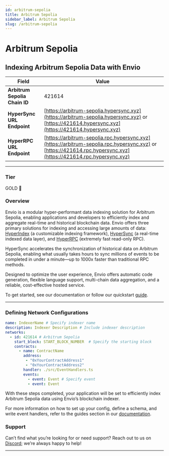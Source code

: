 ```yaml
---
id: arbitrum-sepolia
title: Arbitrum Sepolia
sidebar_label: Arbitrum Sepolia
slug: /arbitrum-sepolia
---
```


# Arbitrum Sepolia

## Indexing Arbitrum Sepolia Data with Envio

| **Field**                     | **Value**                                                                                          |
|-------------------------------|----------------------------------------------------------------------------------------------------|
| **Arbitrum Sepolia Chain ID**     | 421614                                                                                            |
| **HyperSync URL Endpoint**    | [https://arbitrum-sepolia.hypersync.xyz](https://arbitrum-sepolia.hypersync.xyz) or [https://421614.hypersync.xyz](https://421614.hypersync.xyz) |
| **HyperRPC URL Endpoint**     | [https://arbitrum-sepolia.rpc.hypersync.xyz](https://arbitrum-sepolia.rpc.hypersync.xyz) or [https://421614.rpc.hypersync.xyz](https://421614.rpc.hypersync.xyz) |

---

### Tier

GOLD 🏅

### Overview

Envio is a modular hyper-performant data indexing solution for Arbitrum Sepolia, enabling applications and developers to efficiently index and aggregate real-time and historical blockchain data. Envio offers three primary solutions for indexing and accessing large amounts of data: [HyperIndex](/docs/HyperIndex/overview) (a customizable indexing framework), [HyperSync](/docs/HyperSync/overview) (a real-time indexed data layer), and [HyperRPC](/docs/HyperSync/overview-hyperrpc) (extremely fast read-only RPC).

HyperSync accelerates the synchronization of historical data on Arbitrum Sepolia, enabling what usually takes hours to sync millions of events to be completed in under a minute—up to 1000x faster than traditional RPC methods.

Designed to optimize the user experience, Envio offers automatic code generation, flexible language support, multi-chain data aggregation, and a reliable, cost-effective hosted service.

To get started, see our documentation or follow our quickstart [guide](/docs/HyperIndex/contract-import).

---

### Defining Network Configurations

```yaml
name: IndexerName # Specify indexer name
description: Indexer Description # Include indexer description
networks:
  - id: 421614 # Arbitrum Sepolia  
    start_block: START_BLOCK_NUMBER  # Specify the starting block
    contracts:
      - name: ContractName
        address:
         - "0xYourContractAddress1"
         - "0xYourContractAddress2"
        handler: ./src/EventHandlers.ts
        events:
          - event: Event # Specify event
          - event: Event
```

With these steps completed, your application will be set to efficiently index Arbitrum Sepolia data using Envio’s blockchain indexer.

For more information on how to set up your config, define a schema, and write event handlers, refer to the guides section in our [documentation](/docs/HyperIndex/configuration-file).

### Support

Can’t find what you’re looking for or need support? Reach out to us on [Discord](https://discord.com/invite/Q9qt8gZ2fX); we’re always happy to help!

---
